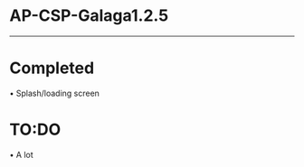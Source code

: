 # AP-CSP-Galaga1.2.5
_______________________________

# Completed
• Splash/loading screen

# TO:DO
• A lot
